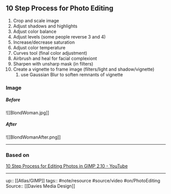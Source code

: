 ## 10 Step Process for Photo Editing

1. Crop and scale image
2. Adjust shadows and highlights
3. Adjust color balance
4. Adjust levels (some people reverse 3 and 4)
5. Increase/decrease saturation
6. Adjust color temperature
7. Curves tool (final color adjustment)
8. Airbrush and heal for facial complexiont
9. Sharpen with unsharp mask (in filters)
10. Create a vignette to frame image (filters/light and shadow/vignette)
	1. use Gaussian Blur to soften remnants of vignette


### Image

##### Before

![[BlondWoman.jpg]]

##### After

![[BlondWomanAfter.png]]

---
### Based on

[10 Step Process for Editing Photos in GIMP 2.10 - YouTube](https://www.youtube.com/watch?v=N8Ww4LL4ZdI&list=PL_7viLFyJ7sDGXtD_ukhQRq_z00ROt1WS&index=84&t=1018s)



---

up:: [[Atlas/GIMP]]
tags:: #note/resource #source/video #on/PhotoEditing
Source:: [[Davies Media Design]]

